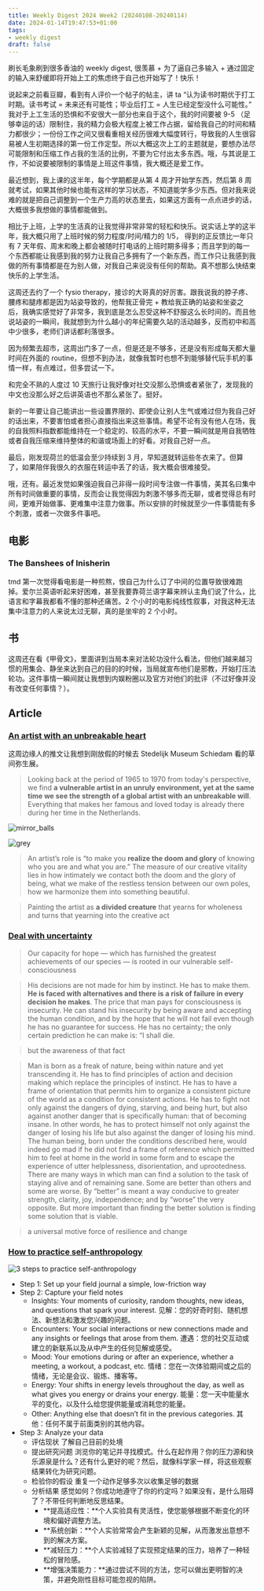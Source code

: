 ```yaml
---
title: Weekly Digest 2024 Week2 (20240108-20240114)
date: 2024-01-14T19:47:53+01:00
tags: 
- weekly digest
draft: false
---
```

刷长毛象刷到很多香油的 weekly digest, 很羡慕 + 为了逼自己多输入 + 通过固定的输入来舒缓即将开始上工的焦虑终于自己也开始写了！快乐！

说起来之前看豆瓣，看到有人评价一个帖子的帖主，讲 ta “认为读书时期优于打工时期。读书考试 = 未来还有可能性；毕业后打工 = 人生已经定型没什么可能性。” 我对于上工生活的恐惧和不安很大一部分也来自于这个，我的时间要被 9-5 （足够幸运的话）限制住，我的精力会极大程度上被工作占据，留给我自己的时间和精力都很少；一份份工作之间又很看重相关经历很难大幅度转行，导致我的人生很容易被人生初期选择的第一份工作定型。所以大概这次上工的主题就是，要想办法尽可能限制和压缩工作占我的生活的比例，不要为它付出太多东西。哦，与其说是工作，不如说要被限制的事情是上班这件事情，我大概还是爱工作。

最近想到，我上课的这半年，每个学期都是从第 4 周才开始学东西，然后第 8 周就考试，如果其他时候也能有这样的学习状态，不知道能学多少东西。但对我来说难的就是把自己调整到一个生产力高的状态里去，如果这方面有一点点进步的话，大概很多我想做的事情都能做到。

相比于上班，上学的生活真的让我觉得非常非常的轻松和快乐。说实话上学的这半年，我大概只用了上班时候的努力程度/时间/精力的 1/5， 得到的正反馈比一年只有 7 天年假、周末和晚上都会被随时打电话的上班时期多得多；而且学到的每一个东西都能让我感到我的努力让我自己多拥有了一个新东西，而工作只让我感到我做的所有事情都是在为别人做，对我自己来说没有任何的帮助。真不想那么快结束快乐的上学生活。

这周还去约了一个 fysio therapy，接诊的大哥真的好厉害。跟我说我的脖子疼、腰疼和腿疼都是因为站姿导致的，他帮我正骨完 + 教给我正确的站姿和坐姿之后，我确实感觉好了非常多，我到底是怎么忍受这种不舒服这么长时间的。而且他说站姿的一瞬间，我就想到为什么越小的年纪需要久站的活动越多，反而初中和高中少很多，老师们讲话都利落很多。

因为频繁去超市，这周出门多了一点，但是还是不够多，还是没有形成每天都大量时间在外面的 routine，但想不到办法，就像我暂时也想不到能够替代玩手机的事情一样，有点难过，但多尝试一下。

和完全不熟的人度过 10 天旅行让我好像对社交没那么恐惧或者紧张了，发现我的中文也没那么好之后讲英语也不那么紧张了。挺好。

新的一年要让自己能讲出一些设置界限的、即使会让别人生气或难过但为我自己好的话出来，不要害怕或者担心直接指出来这些事情。希望不论有没有他人在场，我的自我照料指数都能维持在一个稳定的、较高的水平，不要一瞬间就是用自我牺牲或者自我压缩来维持整体的和谐或场面上的好看。对我自己好一点。

最后，刚发现荷兰的低温会至少持续到 3 月，早知道就转运些冬衣来了。但算了，如果陪伴我很久的衣服在转运中丢了的话，我大概会很难接受。

哦，还有。最近发觉如果强迫我自己非得一段时间专注做一件事情，美其名曰集中所有时间做重要的事情，反而会让我觉得因为刺激不够多而无聊，或者觉得总有时间，更难开始做事、更难集中注意力做事。所以安排的时候就至少一件事情能有多个刺激，或者一次做多件事吧。

## 电影
### The Banshees of Inisherin
tmd 第一次觉得看电影是一种煎熬，恨自己为什么订了中间的位置导致很难跑掉。爱尔兰英语听起来好困难，甚至我要靠荷兰语字幕来辨认主角们说了什么，比语言和字幕我都看不懂的那种还痛苦。2 个小时的电影纯线性叙事，对我这种无法集中注意力的人来说太过无聊，真的是坐牢的 2 个小时。

## 书
这周还在看《甲骨文》，里面讲到当局本来对法轮功没什么看法，但他们越来越习惯的用集会、静坐来达到自己的目的的时候，当局就宣布他们是邪教，开始打压法轮功。这件事情一瞬间就让我想到内娱粉圈以及官方对他们的批评（不过好像并没有改变任何事情？）。

## Article
### [An artist with an unbreakable heart](https://www.themarginalian.org/2024/01/07/hermann-hesse-steppenwolf-artist/?mc_cid=8acff5f645&mc_eid=50c6c8c705)
这周边缘人的推文让我想到刚放假的时候去 Stedelijk Museum Schiedam 看的草间弥生展。
>  Looking back at the period of 1965 to 1970 from today's perspective, we find **a vulnerable artist in an unruly environment, yet at the same time we see the strength of a global artist with an unbreakable will**. Everything that makes her famous and loved today is already there during her time in the Netherlands.

![mirror_balls](/post/202402weeklydigest/IMG_8017.png)

![grey](/post/202402weeklydigest/IMG_8023.png)

>  An artist’s role is “to make you **realize the doom and glory** of knowing who you are and what you are.” The measure of our creative vitality lies in how intimately we contact both the doom and the glory of being, what we make of the restless tension between our own poles, how we harmonize them into something beautiful.

>  Painting the artist as **a divided creature** that yearns for wholeness and turns that yearning into the creative act

### [Deal with uncertainty](https://www.themarginalian.org/2020/03/22/erich-fromm-revolution-of-hope/?mc_cid=520813860e&mc_eid=50c6c8c705)
>  Our capacity for hope — which has furnished the greatest achievements of our species — is rooted in our vulnerable self-consciousness

>  His decisions are not made for him by instinct. He has to make them. **He is faced with alternatives and there is a risk of failure in every decision he makes**. The price that man pays for consciousness is insecurity. He can stand his insecurity by being aware and accepting the human condition, and by the hope that he will not fail even though he has no guarantee for success. He has no certainty; the only certain prediction he can make is: “I shall die.

>  but the awareness of that fact

>  Man is born as a freak of nature, being within nature and yet transcending it. He has to find principles of action and decision making which replace the principles of instinct. He has to have a frame of orientation that permits him to organize a consistent picture of the world as a condition for consistent actions. He has to fight not only against the dangers of dying, starving, and being hurt, but also against another danger that is specifically human: that of becoming insane. In other words, he has to protect himself not only against the danger of losing his life but also against the danger of losing his mind. The human being, born under the conditions described here, would indeed go mad if he did not find a frame of reference which permitted him to feel at home in the world in some form and to escape the experience of utter helplessness, disorientation, and uprootedness. There are many ways in which man can find a solution to the task of staying alive and of remaining sane. Some are better than others and some are worse. By “better” is meant a way conducive to greater strength, clarity, joy, independence; and by “worse” the very opposite. But more important than finding the better solution is finding some solution that is viable.

>  a universal motive force of resilience and change

### [How to practice self-anthropology](https://nesslabs.com/self-anthropology-field-notes)

![3 steps to practice self-anthropology](/post/202402weeklydigest/self-anthropology-field-notes-banner-1536x863.png)

- Step 1: Set up your field journal
  a simple, low-friction way
- Step 2: Capture your field notes
	- Insights: Your moments of curiosity, random thoughts, new ideas, and questions that spark your interest. 见解：您的好奇时刻、随机想法、新想法和激发您兴趣的问题。
	- Encounters: Your social interactions or new connections made and any insights or feelings that arose from them. 遭遇：您的社交互动或建立的新联系以及从中产生的任何见解或感受。
	- Mood: Your emotions during or after an experience, whether a meeting, a workout, a podcast, etc. 情绪：您在一次体验期间或之后的情绪，无论是会议、锻炼、播客等。
	- Energy: Your shifts in energy levels throughout the day, as well as what gives you energy or drains your energy. 能量：您一天中能量水平的变化，以及什么给您提供能量或消耗您的能量。
	- Other: Anything else that doesn’t fit in the previous categories. 其他：任何不属于前面类别的其他内容。
- Step 3: Analyze your data
	- 评估现状
	  了解自己目前的处境
	- 提出研究问题
	  浏览你的笔记并寻找模式。什么在起作用？你的压力源和快乐源泉是什么？还有什么更好的呢？然后，就像科学家一样，将这些观察结果转化为研究问题。
	- 检验你的假设
	  重复一个动作足够多次以收集足够的数据
	- 分析结果
	  感觉如何？你成功地遵守了你的约定吗？如果没有，是什么阻碍了？不带任何判断地反思结果。
      - **提高适应性：**个人实验具有灵活性，使您能够根据不断变化的环境和偏好调整方法。
      - **系统创新：**个人实验常常会产生新颖的见解，从而激发出意想不到的解决方案。
      - **减轻压力：**个人实验减轻了实现预定结果的压力，培养了一种轻松的冒险感。
      - **增强决策能力：**通过尝试不同的方法，您可以做出更明智的决策，并避免刚性目标可能忽视的陷阱。

